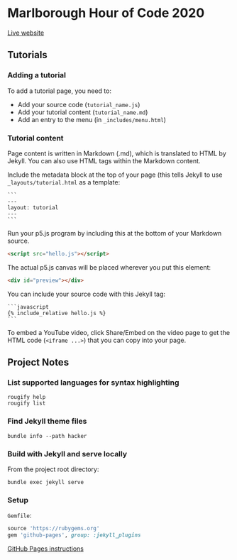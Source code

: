 # Marlborough Hour of Code 2020

[Live website](https://dkessner.github.io/MarlboroughHourOfCode2020)


## Tutorials

### Adding a tutorial

To add a tutorial page, you need to:

* Add your source code (`tutorial_name.js`)
* Add your tutorial content (`tutorial_name.md`)
* Add an entry to the menu (in `_includes/menu.html`)

### Tutorial content

Page content is written in Markdown (.md), which is translated to HTML by
Jekyll.  You can also use HTML tags within the Markdown content.

Include the metadata block at the top of your page (this tells Jekyll to
use `_layouts/tutorial.html` as a template:

    ```
    ---
    layout: tutorial
    ---
    ```

Run your p5.js program by including this at the bottom of your Markdown source.
```html
<script src="hello.js"></script>
```

The actual p5.js canvas will be placed wherever you put this element:
```html
<div id="preview"></div>
```

You can include your source code with this Jekyll tag:

    ```javascript
    {% include_relative hello.js %}
    ```

To embed a YouTube video, click Share/Embed on the video page to get the HTML
code (`<iframe ...>`) that you can copy into your page.


## Project Notes

### List supported languages for syntax highlighting

```console
rougify help
rougify list
```

### Find Jekyll theme files

```console
bundle info --path hacker
```

### Build with Jekyll and serve locally

From the project root directory:
```console
bundle exec jekyll serve
```

### Setup

`Gemfile`:
```ruby
source 'https://rubygems.org'
gem 'github-pages', group: :jekyll_plugins
```

[GitHub Pages instructions](https://docs.github.com/en/enterprise/2.14/user/articles/setting-up-your-github-pages-site-locally-with-jekyll)


